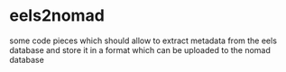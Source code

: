 # eels2nomad
some code pieces which should allow to extract metadata from the eels database and store it in a format which can be uploaded to the nomad database
